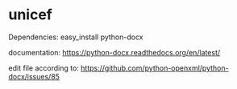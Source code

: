 # unicef

Dependencies:
easy_install python-docx

documentation:
https://python-docx.readthedocs.org/en/latest/

edit file according to:
https://github.com/python-openxml/python-docx/issues/85
